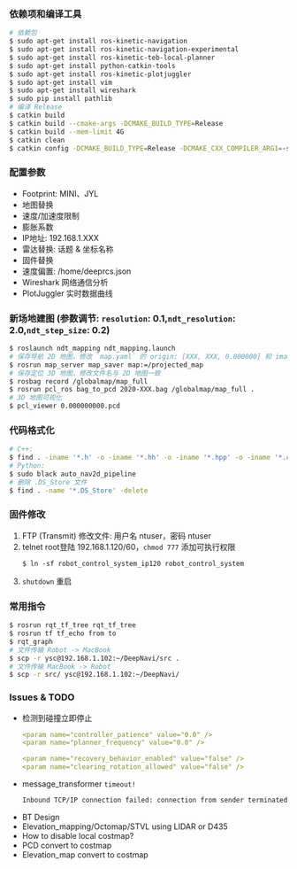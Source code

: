 ### 依赖项和编译工具
```bash
# 依赖包
$ sudo apt-get install ros-kinetic-navigation
$ sudo apt-get install ros-kinetic-navigation-experimental
$ sudo apt-get install ros-kinetic-teb-local-planner
$ sudo apt-get install python-catkin-tools
$ sudo apt-get install ros-kinetic-plotjuggler
$ sudo apt-get install vim
$ sudo apt-get install wireshark
$ sudo pip install pathlib
# 编译 Release
$ catkin build
$ catkin build --cmake-args -DCMAKE_BUILD_TYPE=Release
$ catkin build --mem-limit 4G
$ catkin clean
$ catkin config -DCMAKE_BUILD_TYPE=Release -DCMAKE_CXX_COMPILER_ARG1=-std=c++11
```

### 配置参数
- Footprint: MINI、JYL
- 地图替换
- 速度/加速度限制
- 膨胀系数
- IP地址: 192.168.1.XXX
- 雷达替换: 话题 & 坐标名称
- 固件替换
- 速度偏置: /home/deeprcs.json
- Wireshark   网络通信分析
- PlotJuggler 实时数据曲线

### 新场地建图 (参数调节: `resolution`: 0.1,`ndt_resolution`: 2.0,`ndt_step_size`: 0.2)
```bash
$ roslaunch ndt_mapping ndt_mapping.launch
# 保存导航 2D 地图，修改 `map.yaml` 的 origin: [XXX, XXX, 0.000000] 和 image: XXX.pgm
$ rosrun map_server map_saver map:=/projected_map
# 保存定位 3D 地图，修改文件名与 2D 地图一致
$ rosbag record /globalmap/map_full
$ rosrun pcl_ros bag_to_pcd 2020-XXX.bag /globalmap/map_full .
# 3D 地图可视化
$ pcl_viewer 0.000000000.pcd
```

### 代码格式化
```bash
# C++:
$ find . -iname '*.h' -o -iname '*.hh' -o -iname '*.hpp' -o -iname '*.c' -o -iname '*.cc' -o -iname '*.cpp' | xargs clang-format -i
# Python:
$ sudo black auto_nav2d_pipeline
# 删除 .DS_Store 文件
$ find . -name '*.DS_Store' -delete
```

### 固件修改
1. FTP (Transmit) 修改文件: 用户名 ntuser，密码 ntuser
2. telnet root登陆 192.168.1.120/60，`chmod 777` 添加可执行权限
   ```
   $ ln -sf robot_control_system_ip120 robot_control_system
   ```
3. `shutdown` 重启

### 常用指令
```bash
$ rosrun rqt_tf_tree rqt_tf_tree
$ rosrun tf tf_echo from to
$ rqt_graph
# 文件传输 Robot -> MacBook
$ scp -r ysc@192.168.1.102:~/DeepNavi/src .
# 文件传输 MacBook -> Robot
$ scp -r src/ ysc@192.168.1.102:~/DeepNavi/
```

### Issues & TODO
- 检测到碰撞立即停止
  ```yaml
  <param name="controller_patience" value="0.0" />
  <param name="planner_frequency" value="0.0" />

  <param name="recovery_behavior_enabled" value="false" />
  <param name="clearing_rotation_allowed" value="false" />
  ```
- message_transformer `timeout!`
  ```txt
  Inbound TCP/IP connection failed: connection from sender terminated before handshake header received. 0 bytes were received. Please check sender for additional details.
  ```
- BT Design
- Elevation_mapping/Octomap/STVL using LIDAR or D435
- How to disable local costmap?
- PCD convert to costmap
- Elevation_map convert to costmap